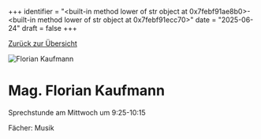
+++
identifier = "<built-in method lower of str object at 0x7febf91ae8b0>-<built-in method lower of str object at 0x7febf91ecc70>"
date = "2025-06-24"
draft = false
+++

 [Zurück zur Übersicht](/schule/lehrpersonal/)

<div class="row">
<div class="column">
<img src="/images/personal/Kaufmann.jpg" alt="Florian Kaufmann"> 
</div>
<div class="column">

# Mag. Florian Kaufmann 

Sprechstunde am Mittwoch um 9:25-10:15

Fächer: Musik













</div>
</div> 


